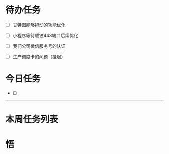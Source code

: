 # 待办任务
- [ ] 甘特图能够拖动的功能优化
- [ ] 小程序等待顺铉443端口后续优化
- [ ] 我们公司微信服务号的认证
- [ ] 生产调度卡的问题（挂起）



# 今日任务
- [ ] 




------
# 本周任务列表



# 悟